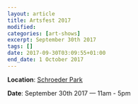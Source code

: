 ```yaml
---
layout: article
title: Artsfest 2017
modified:
categories: [art-shows]
excerpt: September 30th 2017
tags: []
date: 2017-09-30T03:09:55+01:00
end_date: 1 October 2017
---
```


**Location**: [Schroeder Park](https://goo.gl/maps/847Uf551SFp)

**Date**: September 30th 2017 — 11am - 5pm
